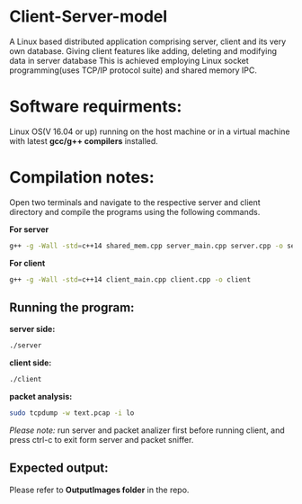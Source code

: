 # Client-Server-model
A Linux based distributed application comprising server, client and its very own database. Giving client features like adding, deleting and modifying data in server database
This is achieved employing Linux socket programming(uses TCP/IP protocol suite) and shared memory IPC.
# Software requirments:
Linux OS(V 16.04 or up) running on the host machine or in a virtual machine with latest **gcc/g++ compilers** installed.
# Compilation notes:
Open two terminals and navigate to the respective server and client directory and compile the programs using the following commands.

**For server**
```sh
g++ -g -Wall -std=c++14 shared_mem.cpp server_main.cpp server.cpp -o server
```
**For client**
```sh
g++ -g -Wall -std=c++14 client_main.cpp client.cpp -o client
```
## Running the program:
**server side:**
```sh
./server
```
**client side:**
```sh
./client
```
**packet analysis:**
```sh
sudo tcpdump -w text.pcap -i lo
```
*Please note:* run server and packet analizer first before running client, and press ctrl-c to exit form server and packet sniffer.
## Expected output:
Please refer to **OutputImages folder** in the repo.

